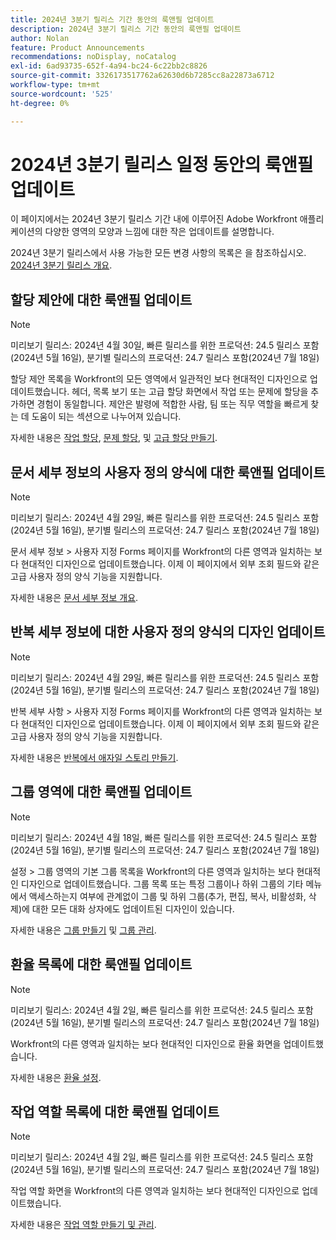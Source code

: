 ```yaml
---
title: 2024년 3분기 릴리스 기간 동안의 룩앤필 업데이트
description: 2024년 3분기 릴리스 기간 동안의 룩앤필 업데이트
author: Nolan
feature: Product Announcements
recommendations: noDisplay, noCatalog
exl-id: 6ad93735-652f-4a94-bc24-6c22bb2c8826
source-git-commit: 3326173517762a62630d6b7285cc8a22873a6712
workflow-type: tm+mt
source-wordcount: '525'
ht-degree: 0%

---
```


# 2024년 3분기 릴리스 일정 동안의 룩앤필 업데이트

이 페이지에서는 2024년 3분기 릴리스 기간 내에 이루어진 Adobe Workfront 애플리케이션의 다양한 영역의 모양과 느낌에 대한 작은 업데이트를 설명합니다.

2024년 3분기 릴리스에서 사용 가능한 모든 변경 사항의 목록은 을 참조하십시오. [2024년 3분기 릴리스 개요](/help/quicksilver/product-announcements/product-releases/24-q3-release-activity/24-q3-release-overview.md).



## 할당 제안에 대한 룩앤필 업데이트

>[!NOTE]
>
>미리보기 릴리스: 2024년 4월 30일, 빠른 릴리스를 위한 프로덕션: 24.5 릴리스 포함(2024년 5월 16일), 분기별 릴리스의 프로덕션: 24.7 릴리스 포함(2024년 7월 18일)

할당 제안 목록을 Workfront의 모든 영역에서 일관적인 보다 현대적인 디자인으로 업데이트했습니다. 헤더, 목록 보기 또는 고급 할당 화면에서 작업 또는 문제에 할당을 추가하면 경험이 동일합니다. 제안은 발령에 적합한 사람, 팀 또는 직무 역할을 빠르게 찾는 데 도움이 되는 섹션으로 나누어져 있습니다.

자세한 내용은 [작업 할당](/help/quicksilver/manage-work/tasks/assign-tasks/assign-tasks.md), [문제 할당](/help/quicksilver/manage-work/issues/manage-issues/assign-issues.md), 및 [고급 할당 만들기](/help/quicksilver/manage-work/tasks/assign-tasks/create-advanced-assignments.md).

## 문서 세부 정보의 사용자 정의 양식에 대한 룩앤필 업데이트

>[!NOTE]
>
>미리보기 릴리스: 2024년 4월 29일, 빠른 릴리스를 위한 프로덕션: 24.5 릴리스 포함(2024년 5월 16일), 분기별 릴리스의 프로덕션: 24.7 릴리스 포함(2024년 7월 18일)

문서 세부 정보 > 사용자 지정 Forms 페이지를 Workfront의 다른 영역과 일치하는 보다 현대적인 디자인으로 업데이트했습니다. 이제 이 페이지에서 외부 조회 필드와 같은 고급 사용자 정의 양식 기능을 지원합니다.

자세한 내용은 [문서 세부 정보 개요](/help/quicksilver/documents/managing-documents/document-details-overview.md).

## 반복 세부 정보에 대한 사용자 정의 양식의 디자인 업데이트

>[!NOTE]
>
>미리보기 릴리스: 2024년 4월 29일, 빠른 릴리스를 위한 프로덕션: 24.5 릴리스 포함(2024년 5월 16일), 분기별 릴리스의 프로덕션: 24.7 릴리스 포함(2024년 7월 18일)

반복 세부 사항 > 사용자 지정 Forms 페이지를 Workfront의 다른 영역과 일치하는 보다 현대적인 디자인으로 업데이트했습니다. 이제 이 페이지에서 외부 조회 필드와 같은 고급 사용자 정의 양식 기능을 지원합니다.

자세한 내용은 [반복에서 애자일 스토리 만들기](/help/quicksilver/agile/use-scrum-in-an-agile-team/iterations/create-agile-story-in-iteration.md).

## 그룹 영역에 대한 룩앤필 업데이트

>[!NOTE]
>
>미리보기 릴리스: 2024년 4월 18일, 빠른 릴리스를 위한 프로덕션: 24.5 릴리스 포함(2024년 5월 16일), 분기별 릴리스의 프로덕션: 24.7 릴리스 포함(2024년 7월 18일)

설정 > 그룹 영역의 기본 그룹 목록을 Workfront의 다른 영역과 일치하는 보다 현대적인 디자인으로 업데이트했습니다. 그룹 목록 또는 특정 그룹이나 하위 그룹의 기타 메뉴에서 액세스하는지 여부에 관계없이 그룹 및 하위 그룹(추가, 편집, 복사, 비활성화, 삭제)에 대한 모든 대화 상자에도 업데이트된 디자인이 있습니다.

자세한 내용은 [그룹 만들기](/help/quicksilver/administration-and-setup/manage-groups/create-and-manage-groups/create-a-group.md) 및 [그룹 관리](/help/quicksilver/administration-and-setup/manage-groups/create-and-manage-groups/manage-a-group.md).

## 환율 목록에 대한 룩앤필 업데이트

>[!NOTE]
>
>미리보기 릴리스: 2024년 4월 2일, 빠른 릴리스를 위한 프로덕션: 24.5 릴리스 포함(2024년 5월 16일), 분기별 릴리스의 프로덕션: 24.7 릴리스 포함(2024년 7월 18일)

Workfront의 다른 영역과 일치하는 보다 현대적인 디자인으로 환율 화면을 업데이트했습니다.

자세한 내용은 [환율 설정](/help/quicksilver/administration-and-setup/manage-workfront/exchange-rates/set-up-exchange-rates.md).

## 작업 역할 목록에 대한 룩앤필 업데이트

>[!NOTE]
>
>미리보기 릴리스: 2024년 4월 2일, 빠른 릴리스를 위한 프로덕션: 24.5 릴리스 포함(2024년 5월 16일), 분기별 릴리스의 프로덕션: 24.7 릴리스 포함(2024년 7월 18일)

작업 역할 화면을 Workfront의 다른 영역과 일치하는 보다 현대적인 디자인으로 업데이트했습니다.

자세한 내용은 [작업 역할 만들기 및 관리](/help/quicksilver/administration-and-setup/set-up-workfront/organizational-setup/create-manage-job-roles.md).
